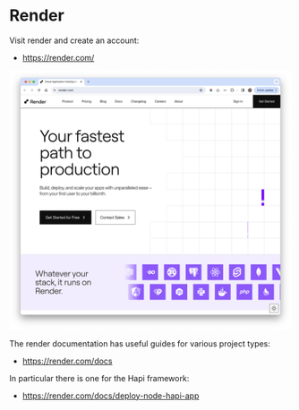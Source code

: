 # Render 

Visit render and create an account:

- <https://render.com/>

![](img/01.png)

The render documentation has useful guides for various project types:

- <https://render.com/docs>

In particular there is one for the Hapi framework:

- <https://render.com/docs/deploy-node-hapi-app>
